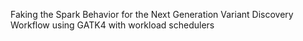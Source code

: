 Faking the Spark Behavior for the Next Generation Variant Discovery Workflow using GATK4 with workload schedulers
